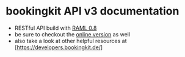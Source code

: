# bookingkit API v3 documentation

- RESTful API build with [RAML 0.8](http://www.raml.org/)
- be sure to checkout the [online  version](https://developers.bookingkit.de/api_v3/ui) as well
- also take a look at other helpful resources at [https://developers.bookingkit.de/]
